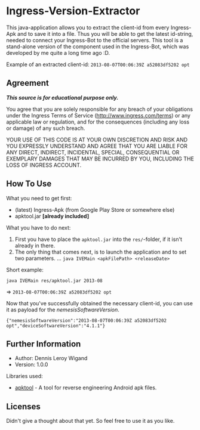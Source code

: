 Ingress-Version-Extractor
==================

This java-application allows you to extract the client-id from every Ingress-Apk and to save it into a file. Thus you will be able to get the latest id-string, needed to connect your Ingress-Bot to the official servers. This tool is a stand-alone version of the component used in the Ingress-Bot, which was developed by me quite a long time ago :D.

Example of an extracted client-id: `2013-08-07T00:06:39Z a52083df5202 opt`

Agreement
---------

***This source is for educational purpose only.***

You agree that you are solely responsible for any breach of your obligations under the Ingress Terms of Service (http://www.ingress.com/terms) or any applicable law or regulation, and for the consequences (including any loss or damage) of any such breach.

YOUR USE OF THIS CODE IS AT YOUR OWN DISCRETION AND RISK AND YOU EXPRESSLY UNDERSTAND AND AGREE THAT YOU ARE LIABLE FOR ANY DIRECT, INDIRECT, INCIDENTAL, SPECIAL, CONSEQUENTIAL OR EXEMPLARY DAMAGES THAT MAY BE INCURRED BY YOU, INCLUDING THE LOSS OF INGRESS ACCOUNT.

How To Use
------------------

What you need to get first:

* (latest) Ingress-Apk (from Google Play Store or somewhere else)
* apktool.jar **[already included]**

What you have to do next:

1. First you have to place the `apktool.jar` into the `res/`-folder, if it isn't already in there.
2. The only thing that comes next, is to launch the application and to set two parameters.
... `java IVEMain <apkFilePath> <releaseDate>`

Short example:

`java IVEMain res/apktool.jar 2013-08`

=> `2013-08-07T00:06:39Z a52083df5202 opt`

Now that you've successfully obtained the necessary client-id, you can use it as payload for the *nemesisSoftwareVersion*.

`{"nemesisSoftwareVersion":"2013-08-07T00:06:39Z a52083df5202 opt","deviceSoftwareVersion":"4.1.1"}`

Further Information
---------------------------

* Author: Dennis Leroy Wigand
* Version: 1.0.0

Libraries used:

* [apktool](http://code.google.com/p/android-apktool/) - A tool for reverse engineering Android apk files.

Licenses
-------------

Didn't give a thought about that yet. So feel free to use it as you like.

